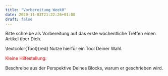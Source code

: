 ```yaml
---
title: "Vorbereitung Week0"
date: 2020-11-03T21:22:26+01:00
draft: false
---
```


Bitte schreibe als Vorbereitung auf das erste wöchentliche Treffen einen Artikel über Dich.

\textcolor{Tool}{red}
Nutze hierfür ein Tool Deiner Wahl.

<span style="color:red">Kleine Hilfestellung:</span>

Beschreibe aus der Perspektive Deines Blocks, warum er geschrieben wird.
